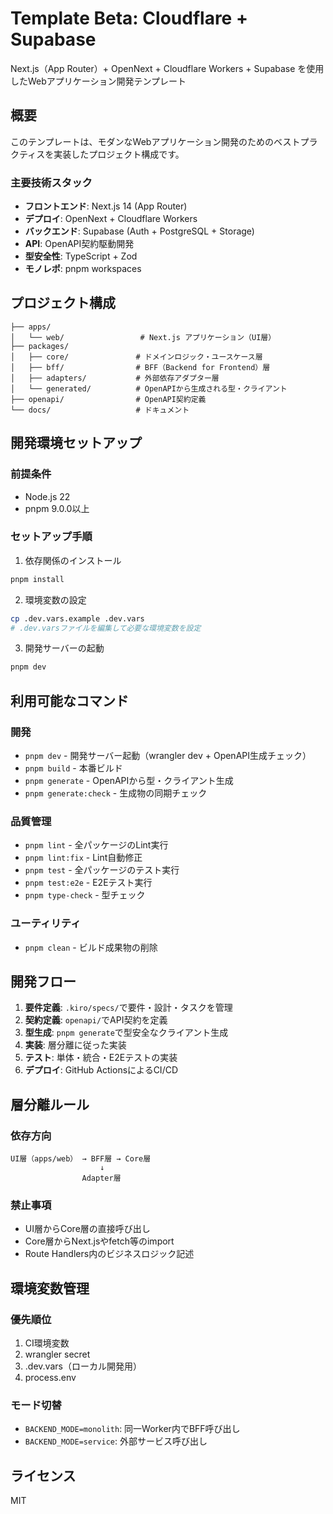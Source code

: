 # Template Beta: Cloudflare + Supabase

Next.js（App Router）+ OpenNext + Cloudflare Workers + Supabase を使用したWebアプリケーション開発テンプレート

## 概要

このテンプレートは、モダンなWebアプリケーション開発のためのベストプラクティスを実装したプロジェクト構成です。

### 主要技術スタック

- **フロントエンド**: Next.js 14 (App Router)
- **デプロイ**: OpenNext + Cloudflare Workers
- **バックエンド**: Supabase (Auth + PostgreSQL + Storage)
- **API**: OpenAPI契約駆動開発
- **型安全性**: TypeScript + Zod
- **モノレポ**: pnpm workspaces

## プロジェクト構成

```
├── apps/
│   └── web/                 # Next.js アプリケーション（UI層）
├── packages/
│   ├── core/               # ドメインロジック・ユースケース層
│   ├── bff/                # BFF（Backend for Frontend）層
│   ├── adapters/           # 外部依存アダプター層
│   └── generated/          # OpenAPIから生成される型・クライアント
├── openapi/                # OpenAPI契約定義
└── docs/                   # ドキュメント
```

## 開発環境セットアップ

### 前提条件

- Node.js 22
- pnpm 9.0.0以上

### セットアップ手順

1. 依存関係のインストール
```bash
pnpm install
```

2. 環境変数の設定
```bash
cp .dev.vars.example .dev.vars
# .dev.varsファイルを編集して必要な環境変数を設定
```

3. 開発サーバーの起動
```bash
pnpm dev
```

## 利用可能なコマンド

### 開発
- `pnpm dev` - 開発サーバー起動（wrangler dev + OpenAPI生成チェック）
- `pnpm build` - 本番ビルド
- `pnpm generate` - OpenAPIから型・クライアント生成
- `pnpm generate:check` - 生成物の同期チェック

### 品質管理
- `pnpm lint` - 全パッケージのLint実行
- `pnpm lint:fix` - Lint自動修正
- `pnpm test` - 全パッケージのテスト実行
- `pnpm test:e2e` - E2Eテスト実行
- `pnpm type-check` - 型チェック

### ユーティリティ
- `pnpm clean` - ビルド成果物の削除

## 開発フロー

1. **要件定義**: `.kiro/specs/`で要件・設計・タスクを管理
2. **契約定義**: `openapi/`でAPI契約を定義
3. **型生成**: `pnpm generate`で型安全なクライアント生成
4. **実装**: 層分離に従った実装
5. **テスト**: 単体・統合・E2Eテストの実装
6. **デプロイ**: GitHub ActionsによるCI/CD

## 層分離ルール

### 依存方向
```
UI層（apps/web） → BFF層 → Core層
                    ↓
                Adapter層
```

### 禁止事項
- UI層からCore層の直接呼び出し
- Core層からNext.jsやfetch等のimport
- Route Handlers内のビジネスロジック記述

## 環境変数管理

### 優先順位
1. CI環境変数
2. wrangler secret
3. .dev.vars（ローカル開発用）
4. process.env

### モード切替
- `BACKEND_MODE=monolith`: 同一Worker内でBFF呼び出し
- `BACKEND_MODE=service`: 外部サービス呼び出し

## ライセンス

MIT